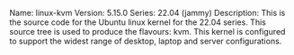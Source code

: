 Name:    linux-kvm
Version: 5.15.0
Series:  22.04 (jammy)
Description:
    This is the source code for the Ubuntu linux kernel for the 22.04 series. This
    source tree is used to produce the flavours: kvm.
    This kernel is configured to support the widest range of desktop, laptop and
    server configurations.
